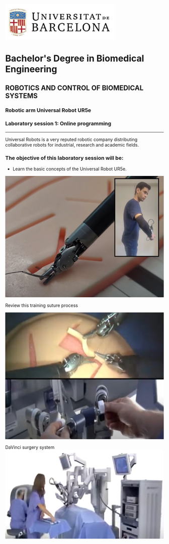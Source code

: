 ![University of Barcelona Logo](././Images/Session1/figure1.png)

# Bachelor's Degree in Biomedical Engineering
## ROBOTICS AND CONTROL OF BIOMEDICAL SYSTEMS
### Robotic arm Universal Robot UR5e
### Laboratory session 1: Online programming

---

Universal Robots is a very reputed robotic company distributing collaborative robots for industrial, research and academic fields.

### The objective of this laboratory session will be:
- Learn the basic concepts of the Universal Robot UR5e.


[![Mira el vídeo de la tasca robòtica social](Images/Session1/figure2.png)](https://youtu.be/wzx2_t7iajo?feature=shared)

Review this training suture process

[![Mira el vídeo de la tasca robòtica social](Images/Session1/figure3.png)](https://youtu.be/1t3-Ggcp_Hg?feature=shared)

DaVinci surgery system
[![Mira el vídeo de la tasca robòtica social](Images/Session1/figure4.png)](https://youtu.be/PF1tB9xi7jg?feature=shared)

